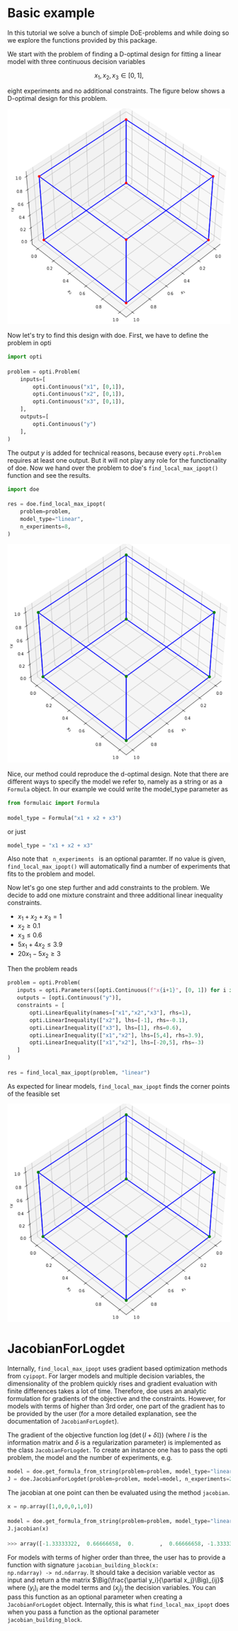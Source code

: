 # Basic example

In this tutorial we solve a bunch of simple DoE-problems and while doing so we explore the functions provided by this package.


We start with the problem of finding a D-optimal design for fitting a linear model with three continuous decision variables

$$
x_1, x_2, x_3 \in [0,1],
$$

eight experiments and no additional constraints. The figure below shows a D-optimal design for this problem.

![no_constraints_d_optimal](assets/getting_started_no_constraints_d_optimal.PNG)

Now let's try to find this design with doe. First, we have to define the problem in opti

```python
import opti

problem = opti.Problem(
    inputs=[
        opti.Continuous("x1", [0,1]),
        opti.Continuous("x2", [0,1]),
        opti.Continuous("x3", [0,1]),
    ],
    outputs=[
        opti.Continuous("y")
    ],
)
```

The output $y$ is added for technical reasons, because every <code>opti.Problem</code> requires at least one output. But it will not play
any role for the functionality of doe. Now we hand over the problem to doe's <code>find_local_max_ipopt()</code> function and see the results.

```python
import doe

res = doe.find_local_max_ipopt(
    problem=problem,
    model_type="linear",
    n_experiments=8,
)
```

![no_constraints_local_opt](assets/getting_started_no_constraints_local_opt.PNG)

Nice, our method could reproduce the d-optimal design. Note that there are different ways to specify the model we refer to, namely as a string or as a <code>Formula</code> object. In our example we could write the model_type parameter as

```python
from formulaic import Formula

model_type = Formula("x1 + x2 + x3")
```

or just 

```python
model_type = "x1 + x2 + x3"
```

Also note that <code> n_experiments </code> is an optional paramter. If no value is given, <code>find_local_max_ipopt()</code> will automatically find a number of experiments that fits to the problem and model.

Now let's go one step further and add constraints to the problem. We decide to add one mixture constraint and three additional linear inequality constraints. 

* $x_1 + x_2 + x_3 = 1$
* $x_2 \geq 0.1$
* $x_3 \leq 0.6$
* $5 x_1 + 4 x_2 \leq 3.9$
* $20 x_1 - 5 x_2 \geq 3$

Then the problem reads 

```python
problem = opti.Problem(
   inputs = opti.Parameters([opti.Continuous(f"x{i+1}", [0, 1]) for i in range(3)]),
   outputs = [opti.Continuous("y")],
   constraints = [
       opti.LinearEquality(names=["x1","x2","x3"], rhs=1),
       opti.LinearInequality(["x2"], lhs=[-1], rhs=-0.1),
       opti.LinearInequality(["x3"], lhs=[1], rhs=0.6),
       opti.LinearInequality(["x1","x2"], lhs=[5,4], rhs=3.9),
       opti.LinearInequality(["x1","x2"], lhs=[-20,5], rhs=-3)
   ]
)

res = find_local_max_ipopt(problem, "linear")
```

As expected for linear models, <code>find_local_max_ipopt</code> finds the corner points of the feasible set

![constraints_local_opt](assets/getting_started_no_constraints_local_opt.PNG)


# JacobianForLogdet

Internally, <code>find_local_max_ipopt</code> uses gradient based optimization methods from <code>cyipopt</code>. For larger models and multiple decision variables, the dimensionality of the problem quickly rises and gradient evaluation with finite differences takes a lot of time. Therefore, doe uses an analytic formulation for gradients of the objective and the constraints. However, for models with terms of higher than 3rd order, one part of the gradient has to be provided by the user (for a more detailed explanation, see the documentation of <code>JacobianForLogdet</code>). 

The gradient of the objective function $\log(\det(I + \delta \mathbb{I}))$ (where $I$ is the information matrix and $\delta$ is a regularization parameter) is implemented as the class <code>JacobianForLogdet</code>. To create an instance one has to pass the opti problem, the model and the number of experiments, e.g.

```python
model = doe.get_formula_from_string(problem=problem, model_type="linear")
J = doe.JacobianForLogdet(problem=problem, model=model, n_experiments=2)
```

The jacobian at one point can then be evaluated using the method <code>jacobian</code>.

```python
x = np.array([1,0,0,0,1,0])

model = doe.get_formula_from_string(problem=problem, model_type="linear")
J.jacobian(x)

>>> array([-1.33333322,  0.66666658,  0.        ,  0.66666658, -1.33333322, 0.        ])
```

For models with terms of higher order than three, the user has to provide a function with signature <code>jacobian_building_block(x: np.ndarray) -> nd.ndarray</code>. It should take a decision variable vector as input and return a the matrix $\Big(\frac{\partial y_i}{\partial x_j}\Big)_{ij}$ where $(y_i)_i$ are the model terms and $(x_j)_j$ the decision variables. You can pass this function as an optional parameter when creating a <code>JacobianForLogdet</code> object. Internally, this is what <code>find_local_max_ipopt</code> does when you pass a function as the optional parameter <code>jacobian_building_block</code>.